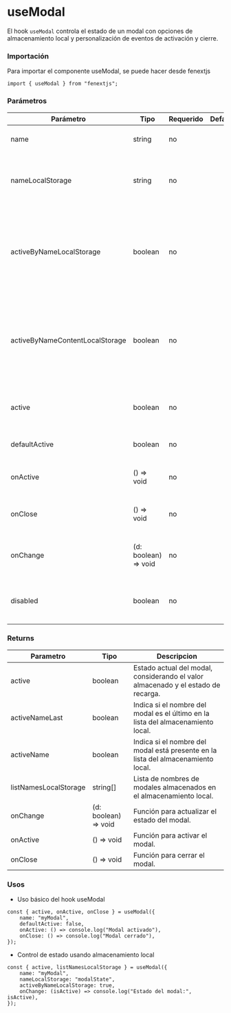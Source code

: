 # useModal

El hook `useModal` controla el estado de un modal con opciones de almacenamiento local y personalización de eventos de activación y cierre.

### Importación

Para importar el componente useModal, se puede hacer desde fenextjs

```tsx copy
import { useModal } from "fenextjs";
```

### Parámetros

| Parámetro                       | Tipo                  | Requerido | Default | Descripcion                                                                                                                 |
| ------------------------------- | --------------------- | --------- | ------- | --------------------------------------------------------------------------------------------------------------------------- |
| name                            | string                | no        |         | Identificador único para el modal.                                                                                          |
| nameLocalStorage                | string                | no        |         | Clave utilizada para almacenar el estado activo del modal en el almacenamiento local.                                       |
| activeByNameLocalStorage        | boolean               | no        |         | Si está activo, permite controlar el estado del modal a través del almacenamiento local usando el último nombre almacenado. |
| activeByNameContentLocalStorage | boolean               | no        |         | Permite controlar el estado del modal usando todos los nombres almacenados en el almacenamiento local.                      |
| active                          | boolean               | no        |         | Estado de activación del modal pasado como propiedad.                                                                       |
| defaultActive                   | boolean               | no        |         | Valor inicial del estado activo del modal.                                                                                  |
| onActive                        | () =\> void           | no        |         | Función que se ejecuta cuando el modal se activa.                                                                           |
| onClose                         | () =\> void           | no        |         | Función que se ejecuta cuando el modal se cierra.                                                                           |
| onChange                        | (d: boolean) =\> void | no        |         | Función que se ejecuta al cambiar el estado del modal.                                                                      |
| disabled                        | boolean               | no        |         | Deshabilita las acciones sobre el modal si está establecido en `true`.                                                      |

### Returns

| Parametro             | Tipo                  | Descripcion                                                                       |
| --------------------- | --------------------- | --------------------------------------------------------------------------------- |
| active                | boolean               | Estado actual del modal, considerando el valor almacenado y el estado de recarga. |
| activeNameLast        | boolean               | Indica si el nombre del modal es el último en la lista del almacenamiento local.  |
| activeName            | boolean               | Indica si el nombre del modal está presente en la lista del almacenamiento local. |
| listNamesLocalStorage | string[]              | Lista de nombres de modales almacenados en el almacenamiento local.               |
| onChange              | (d: boolean) =\> void | Función para actualizar el estado del modal.                                      |
| onActive              | () =\> void           | Función para activar el modal.                                                    |
| onClose               | () =\> void           | Función para cerrar el modal.                                                     |

### Usos

-   Uso básico del hook useModal

```tsx copy
const { active, onActive, onClose } = useModal({
    name: "myModal",
    defaultActive: false,
    onActive: () => console.log("Modal activado"),
    onClose: () => console.log("Modal cerrado"),
});
```

-   Control de estado usando almacenamiento local

```tsx copy
const { active, listNamesLocalStorage } = useModal({
    name: "myModal",
    nameLocalStorage: "modalState",
    activeByNameLocalStorage: true,
    onChange: (isActive) => console.log("Estado del modal:", isActive),
});
```
